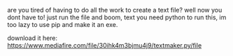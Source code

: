 are you tired of having to do all the work to create a text file? well now you dont have to! just run the file and boom, text
you need python to run this, im too lazy to use pip and make it an exe.

download it here: https://www.mediafire.com/file/30ihk4m3bjmu4j9/textmaker.py/file
